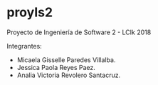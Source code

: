 # proyIs2
Proyecto de Ingeniería de Software 2 - LCIk 2018

Integrantes:
- Micaela Gisselle Paredes Villalba.
- Jessica Paola Reyes Paez.
- Analia Victoria Revolero Santacruz.
